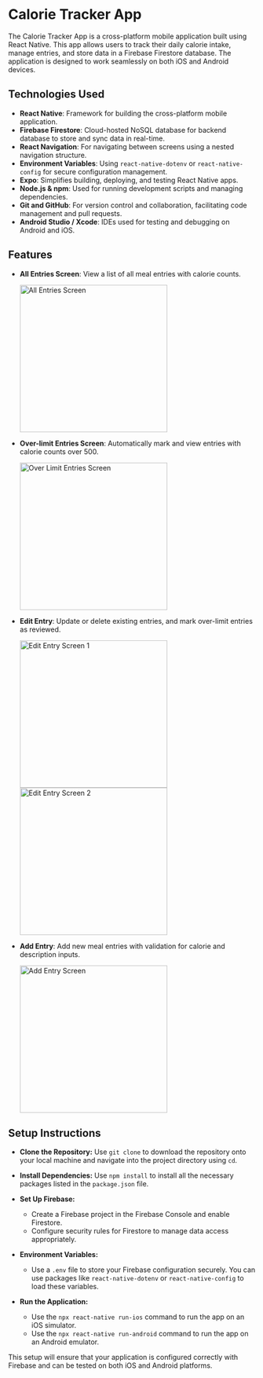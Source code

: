 # Calorie Tracker App

The Calorie Tracker App is a cross-platform mobile application built using React Native. This app allows users to track their daily calorie intake, manage entries, and store data in a Firebase Firestore database. The application is designed to work seamlessly on both iOS and Android devices.

## Technologies Used

- **React Native**: Framework for building the cross-platform mobile application.
- **Firebase Firestore**: Cloud-hosted NoSQL database for backend database to store and sync data in real-time.
- **React Navigation**: For navigating between screens using a nested navigation structure.
- **Environment Variables**: Using `react-native-dotenv` or `react-native-config` for secure configuration management.
- **Expo**: Simplifies building, deploying, and testing React Native apps.
- **Node.js & npm**: Used for running development scripts and managing dependencies.
- **Git and GitHub**: For version control and collaboration, facilitating code management and pull requests.
- **Android Studio / Xcode**: IDEs used for testing and debugging on Android and iOS.
  
## Features

- **All Entries Screen**: View a list of all meal entries with calorie counts.
  
  <img src="./assets/AllEntries.png" alt="All Entries Screen" width="300"/>

- **Over-limit Entries Screen**: Automatically mark and view entries with calorie counts over 500.
  
  <img src="./assets/OverLimtEntries.png" alt="Over Limit Entries Screen" width="300"/>

- **Edit Entry**: Update or delete existing entries, and mark over-limit entries as reviewed.

  <img src="./assets/EditEntry1.png" alt="Edit Entry Screen 1" width="300"/>
  <img src="./assets/EditEntry2.png" alt="Edit Entry Screen 2" width="300"/>

- **Add Entry**: Add new meal entries with validation for calorie and description inputs.
  
  <img src="./assets/AddAnEntry.png" alt="Add Entry Screen" width="300"/>

## Setup Instructions

- **Clone the Repository:** Use `git clone` to download the repository onto your local machine and navigate into the project directory using `cd`.

- **Install Dependencies:** Use `npm install` to install all the necessary packages listed in the `package.json` file.

- **Set Up Firebase:**
  - Create a Firebase project in the Firebase Console and enable Firestore.
  - Configure security rules for Firestore to manage data access appropriately.

- **Environment Variables:**
  - Use a `.env` file to store your Firebase configuration securely. You can use packages like `react-native-dotenv` or `react-native-config` to load these variables.

- **Run the Application:**
  - Use the `npx react-native run-ios` command to run the app on an iOS simulator.
  - Use the `npx react-native run-android` command to run the app on an Android emulator.

This setup will ensure that your application is configured correctly with Firebase and can be tested on both iOS and Android platforms.

